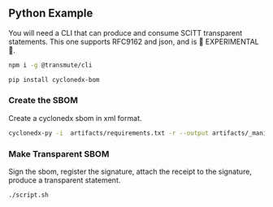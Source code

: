 ## Python Example


You will need a CLI that can produce and consume SCITT transparent statements.
This one supports RFC9162 and json, and is 🚧 EXPERIMENTAL 🚧.

```sh
npm i -g @transmute/cli
```

```sh
pip install cyclonedx-bom
```

### Create the SBOM

Create a cyclonedx sbom in xml format.

```sh
cyclonedx-py -i  artifacts/requirements.txt -r --output artifacts/_manifest/artifact.cdx.xml
```

### Make Transparent SBOM

Sign the sbom, register the signature, attach the receipt to the signature, produce a transparent statement.

```sh
./script.sh
```
